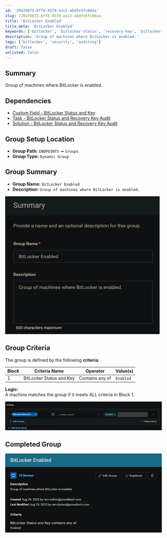 ```yaml
---
id: '20a70875-6ff8-45f0-a1c2-abdfe5fc0daa'
slug: /20a70875-6ff8-45f0-a1c2-abdfe5fc0daa
title: 'BitLocker Enabled'
title_meta: 'BitLocker Enabled'
keywords: ['bitlocker', 'bitlocker-status', 'recovery-key', 'bitlocker-audit', 'recovery-password']
description: 'Group of machines where BitLocker is enabled.'
tags: ['bitlocker', 'security', 'auditing']
draft: false
unlisted: false
---
```


## Summary

Group of machines where BitLocker is enabled.

## Dependencies

- [Custom Field - BitLocker Status and Key](/docs/a7785954-5a6d-4003-9d0e-c919e1a96b0c)
- [Task - BitLocker Status and Recovery Key Audit](/docs/9682b5a8-d821-43f6-9b77-59d43b6ef015)
- [Solution - BitLocker Status and Recovery Key Audit](/docs/b2a974b2-c231-4197-a639-d0775d77d7c7)

## Group Setup Location

- **Group Path:** `ENDPOINTS` ➞ `Groups`  
- **Group Type:** `Dynamic Group`

## Group Summary

- **Group Name:** `BitLocker Enabled`  
- **Description:** `Group of machines where BitLocker is enabled.`

![Image1](../../../static/img/docs/20a70875-6ff8-45f0-a1c2-abdfe5fc0daa/image1.webp)

## Group Criteria

The group is defined by the following **criteria**:

| Block | Criteria Name          | Operator        | Value(s)                                 |
|-------|-----------------------|-----------------|-------------------------------------------|
| 1     | BitLocker Status and Key        | Contains any of | `Enabled` |

**Logic:**  
A machine matches the group if it meets ALL criteria in Block 1.

![Image2](../../../static/img/docs/20a70875-6ff8-45f0-a1c2-abdfe5fc0daa/image2.webp)

## Completed Group

![Image3](../../../static/img/docs/20a70875-6ff8-45f0-a1c2-abdfe5fc0daa/image3.webp)
